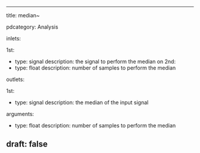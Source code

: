 --- 


title: median~

pdcategory: Analysis

inlets:

  1st:
  - type: signal
    description: the signal to perform the median on
  2nd:
  - type: float
    description: number of samples to perform the median

outlets:

  1st:
  - type: signal
    description: the median of the input signal

arguments:
  - type: float
    description: number of samples to perform the median





draft: false
---